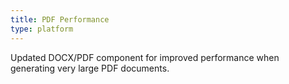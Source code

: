 ```yaml
---
title: PDF Performance
type: platform
---
```


Updated DOCX/PDF component for improved performance when generating very large PDF documents.